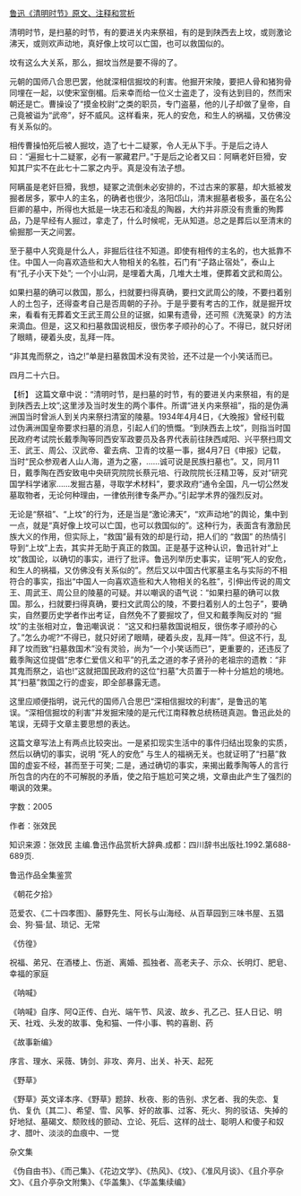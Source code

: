 [鲁迅《清明时节》原文、注释和赏析](https://www.vrrw.net/wx/9719.html)

清明时节，是扫墓的时节，有的要进关内来祭祖，有的是到陕西去上坟，或则激论沸天，或则欢声动地，真好像上坟可以亡国，也可以救国似的。

坟有这么大关系，那么，掘坟当然是要不得的了。

元朝的国师八合思巴罢，他就深相信掘坟的利害。他掘开宋陵，要把人骨和猪狗骨同埋在一起，以使宋室倒楣。后来幸而给一位义士盗走了，没有达到目的，然而宋朝还是亡。曹操设了“摸金校尉”之类的职员，专门盗墓，他的儿子却做了皇帝，自己竟被谥为“武帝”，好不威风。这样看来，死人的安危，和生人的祸福，又仿佛没有关系似的。

相传曹操怕死后被人掘坟，造了七十二疑冢，令人无从下手。于是后之诗人曰：“遍掘七十二疑冢，必有一冢藏君尸。”于是后之论者又曰：阿瞒老奸巨猾，安知其尸实不在此七十二冢之内乎。真是没有法子想。

阿瞒虽是老奸巨猾，我想，疑冢之流倒未必安排的，不过古来的冢墓，却大抵被发掘者居多，冢中人的主名，的确者也很少，洛阳邙山，清末掘墓者极多，虽在名公巨卿的墓中，所得也大抵是一块志石和凌乱的陶器，大约并非原没有贵重的殉葬品，乃是早经有人掘过，拿走了，什么时候呢，无从知道。总之是葬后以至清末的偷掘那一天之间罢。

至于墓中人究竟是什么人，非掘后往往不知道。即使有相传的主名的，也大抵靠不住。中国人一向喜欢造些和大人物相关的名胜，石门有“子路止宿处”，泰山上有“孔子小天下处”; 一个小山洞，是埋着大禹，几堆大土堆，便葬着文武和周公。

如果扫墓的确可以救国，那么，扫就要扫得真确，要扫文武周公的陵，不要扫着别人的土包子，还得查考自己是否周朝的子孙。于是乎要有考古的工作，就是掘开坟来，看看有无葬着文王武王周公旦的证据，如果有遗骨，还可照《洗冤录》的方法来滴血。但是，这又和扫墓救国说相反，很伤孝子顺孙的心了。不得已，就只好闭了眼睛，硬着头皮，乱拜一阵。

“非其鬼而祭之，诌之!”单是扫墓救国术没有灵验，还不过是一个小笑话而已。

四月二十六日。



【析】 这篇文章中说：“清明时节，是扫墓的时节，有的要进关内来祭祖，有的是到陕西去上坟”;这里涉及当时发生的两个事件。所谓“进关内来祭祖”，指的是伪满洲国当时曾派人到关内来祭扫清室的陵墓。1934年4月4日，《大晚报》曾经刊载过伪满洲国皇帝要求扫墓的消息，引起人们的愤慨。“到陕西去上坟”，则指当时国民政府考试院长戴季陶等同西安军政要员及各界代表前往陕西咸阳、兴平祭扫周文王、武王、周公、汉武帝、霍去病、卫青的坟墓一事，据4月7日《申报》记载，当时“民众参观者人山人海，道为之塞，……诚可说是民族扫墓也”。又，同月11日，戴季陶在西安致电中央研究院院长蔡元培、行政院院长汪精卫等，反对“研究国学科学诸家……发掘古墓，寻取学术材料”，要求政府“通令全国，凡一切公然发墓取物者，无论何种理由，一律依刑律专条严办。”引起学术界的强烈反对。

无论是“祭祖”、“上坟”的行为，还是当是“激论沸天”，“欢声动地”的舆论，集中到一点，就是“真好像上坟可以亡国，也可以救国似的”。这种行为，表面含有激励民族大义的作用，但实际上，“救国”最有效的却是行动，把人们的 “救国” 的热情引导到“上坟”上去，其实并无助于真正的救国。正是基于这种认识，鲁迅针对“上坟”救国论，以确切的事实，进行了批评。鲁迅列举历史事实，证明“死人的安危，和生人的祸福，又仿佛没有关系似的”。然后又以中国古代冢墓主名与实际的不相符合的事实，指出“中国人一向喜欢造些和大人物相关的名胜”，引伸出传说的周文王、周武王、周公旦的陵墓的可疑。并以嘲讽的语气说：“如果扫墓的确可以救国。那么，扫就要扫得真确，要扫文武周公的陵，不要扫着别人的土包子”，要确实，自然要历史学者作出考证，自然免不了要掘坟了，但又和戴季陶反对的 “掘坟”的主张相对立，鲁迅嘲讽说： “这又和扫墓救国说相反，很伤孝子顺孙的心了。”怎么办呢?“不得已，就只好闭了眼睛，硬着头皮，乱拜一阵”。但这不行，乱拜了坟而致“扫墓救国术”没有灵验，尚为“一个小笑话而已”，更重要的，还违反了戴季陶这位提倡“忠孝仁爱信义和平”的孔孟之道的孝子贤孙的老祖宗的遗教：“非其鬼而祭之，谄也!”这就把国民政府的这位“扫墓”大员置于一种十分尴尬的境地。其“扫墓”救国之行的虚妄，即全部暴露无遗。

这里应顺便指明，说元代的国师八合思巴“深相信掘坟的利害”，是鲁迅的笔误。“深相信掘坟的利害”并发掘宋陵的是元代江南释教总统杨琏真迦。鲁迅此处的笔误，无碍于文章主要思想的表达。

这篇文章写法上有两点比较突出。一是紧扣现实生活中的事件归结出现象的实质，然后以确切的事实，说明 “死人的安危” 与生人的福祸无关。也就证明了“扫墓”救国的虚妄不经，甚而至于可笑; 二是，通过确切的事实，来揭出戴季陶等人的言行所包含的内在的不可解脱的矛盾，使之陷于尴尬可笑之境，文章由此产生了强烈的嘲讽的效果。

字数：2005

作者：张效民

知识来源：张效民 主编.鲁迅作品赏析大辞典.成都：四川辞书出版社.1992.第688-689页.

鲁迅作品全集鉴赏

《朝花夕拾》

范爱农、《二十四孝图》、藤野先生、阿长与山海经、从百草园到三味书屋、五猖会、狗·猫·鼠、琐记、无常

《仿徨》

祝福、弟兄、在酒楼上、伤逝、离婚、孤独者、高老夫子、示众、长明灯、肥皂、幸福的家庭

《呐喊》

《呐喊》自序、阿Q正传、白光、端午节、风波、故乡、孔乙己、狂人日记、明天、社戏、头发的故事、兔和猫、一件小事、鸭的喜剧、药

《故事新编》

序言、理水、采薇、铸剑、非攻、奔月、出关、补天、起死

《野草》

《野草》英文译本序、《野草》题辞、秋夜、影的告别、求乞者、我的失恋、复仇、复仇〔其二〕、希望、雪、风筝、好的故事、过客、死火、狗的驳诘、失掉的好地狱、墓碣文、颓败线的颤动、立论、死后、这样的战士、聪明人和傻子和奴才、腊叶、淡淡的血痕中、一觉

杂文集

《伪自由书》、《而己集》、《花边文学》、《热风》、《坟》、《准风月谈》、《且介亭杂文》、《且介亭杂文附集》、《华盖集》、《华盖集续编》

